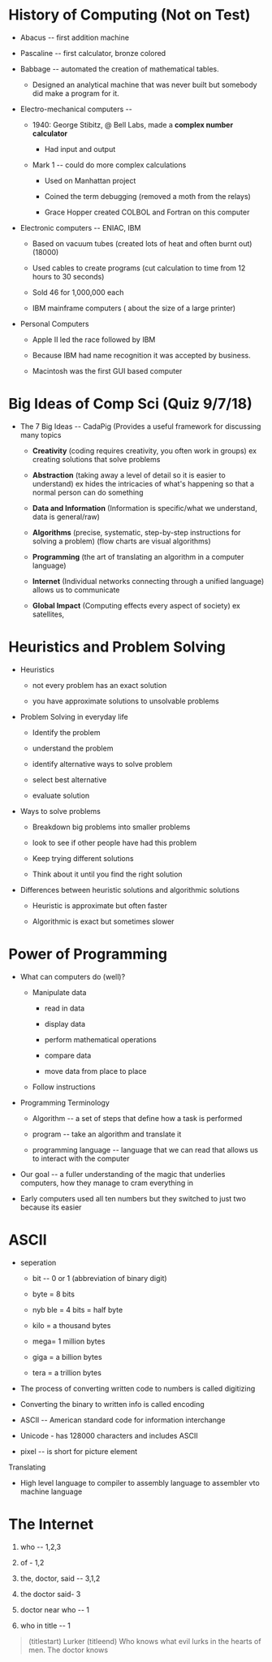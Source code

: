 # History of Computing (Not on Test)

-   Abacus -- first addition machine

-   Pascaline -- first calculator, bronze colored

-   Babbage -- automated the creation of mathematical tables.

    -   Designed an analytical machine that was never built but somebody did make a program for it.

-   Electro-mechanical computers --

    -   1940: George Stibitz, @ Bell Labs, made a **complex number calculator**

        -   Had input and output

    -   Mark 1 -- could do more complex calculations

        -   Used on Manhattan project

        -   Coined the term debugging (removed a moth from the relays)

        -   Grace Hopper created COLBOL and Fortran on this computer

-   Electronic computers -- ENIAC, IBM

    -   Based on vacuum tubes (created lots of heat and often burnt out) (18000)

    -   Used cables to create programs (cut calculation to time from 12 hours to 30 seconds)

    -   Sold 46 for 1,000,000 each

    -   IBM mainframe computers ( about the size of a large printer)

-   Personal Computers

    -   Apple II led the race followed by IBM

    -   Because IBM had name recognition it was accepted by business.

    -   Macintosh was the first GUI based computer

# Big Ideas of Comp Sci (Quiz 9/7/18)

-   The 7 Big Ideas -- CadaPig (Provides a useful framework for discussing many topics

    -   **Creativity** (coding requires creativity, you often work in groups) ex creating solutions that solve problems

    -   **Abstraction** (taking away a level of detail so it is easier to understand) ex hides the intricacies of what's happening so that a normal person can do something

    -   **Data and Information** (Information is specific/what we understand, data is general/raw)

    -   **Algorithms** (precise, systematic, step-by-step instructions for solving a problem) (flow charts are visual algorithms)

    -   **Programming** (the art of translating an algorithm in a computer language)

    -   **Internet** (Individual networks connecting through a unified language) allows us to communicate

    -   **Global Impact** (Computing effects every aspect of society) ex satellites,

# Heuristics and Problem Solving

-   Heuristics

    -   not every problem has an exact solution

    -   you have approximate solutions to unsolvable problems

-   Problem Solving in everyday life

    -   Identify the problem

    -   understand the problem

    -   identify alternative ways to solve problem

    -   select best alternative

    -   evaluate solution

-   Ways to solve problems

    -   Breakdown big problems into smaller problems

    -   look to see if other people have had this problem

    -   Keep trying different solutions

    -   Think about it until you find the right solution

-   Differences between heuristic solutions and algorithmic solutions

    -   Heuristic is approximate but often faster

    -   Algorithmic is exact but sometimes slower

# Power of Programming

-   What can computers do (well)?

    -   Manipulate data

        -   read in data

        -   display data

        -   perform mathematical operations

        -   compare data

        -   move data from place to place

    -   Follow instructions

-   Programming Terminology

    -   Algorithm -- a set of steps that define how a task is performed

    -   program -- take an algorithm and translate it

    -   programming language -- language that we can read that allows us to interact with the computer

-   Our goal -- a fuller understanding of the magic that underlies computers, how they manage to cram everything in

-   Early computers used all ten numbers but they switched to just two because its easier

# ASCII

-   seperation

    -   bit -- 0 or 1 (abbreviation of binary digit)

    -   byte = 8 bits

    -   nyb ble = 4 bits = half byte

    -   kilo = a thousand bytes

    -   mega= 1 million bytes

    -   giga = a billion bytes

    -   tera = a trillion bytes

-   The process of converting written code to numbers is called digitizing

-   Converting the binary to written info is called encoding

-   ASCII -- American standard code for information interchange

-   Unicode - has 128000 characters and includes ASCII

-   pixel -- is short for picture element

Translating

-   High level language to compiler to assembly language to assembler vto machine language

# The Internet

1.  who -- 1,2,3

2.  of - 1,2

3.  the, doctor, said -- 3,1,2

4.  the doctor said- 3

5.  doctor near who -- 1

6.  who in title -- 1

> (titlestart) Lurker (titleend) Who knows what evil lurks in the hearts of men. The doctor knows
